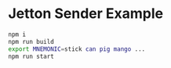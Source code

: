# Jetton Sender Example

```bash
npm i
npm run build
export MNEMONIC=stick can pig mango ...
npm run start
```
